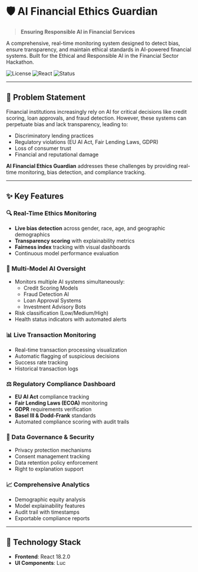 # 🛡️ AI Financial Ethics Guardian

> **Ensuring Responsible AI in Financial Services**

A comprehensive, real-time monitoring system designed to detect bias, ensure transparency, and maintain ethical standards in AI-powered financial systems. Built for the Ethical and Responsible AI in the Financial Sector Hackathon.

![License](https://img.shields.io/badge/license-MIT-blue.svg)
![React](https://img.shields.io/badge/react-18.2.0-blue.svg)
![Status](https://img.shields.io/badge/status-active-success.svg)

---

## 🎯 Problem Statement

Financial institutions increasingly rely on AI for critical decisions like credit scoring, loan approvals, and fraud detection. However, these systems can perpetuate bias and lack transparency, leading to:
- Discriminatory lending practices
- Regulatory violations (EU AI Act, Fair Lending Laws, GDPR)
- Loss of consumer trust
- Financial and reputational damage

**AI Financial Ethics Guardian** addresses these challenges by providing real-time monitoring, bias detection, and compliance tracking.

---

## ✨ Key Features

### 🔍 Real-Time Ethics Monitoring
- **Live bias detection** across gender, race, age, and geographic demographics
- **Transparency scoring** with explainability metrics
- **Fairness index** tracking with visual dashboards
- Continuous model performance evaluation

### 🤖 Multi-Model AI Oversight
- Monitors multiple AI systems simultaneously:
  - Credit Scoring Models
  - Fraud Detection AI
  - Loan Approval Systems
  - Investment Advisory Bots
- Risk classification (Low/Medium/High)
- Health status indicators with automated alerts

### 📊 Live Transaction Monitoring
- Real-time transaction processing visualization
- Automatic flagging of suspicious decisions
- Success rate tracking
- Historical transaction logs

### ⚖️ Regulatory Compliance Dashboard
- **EU AI Act** compliance tracking
- **Fair Lending Laws (ECOA)** monitoring
- **GDPR** requirements verification
- **Basel III & Dodd-Frank** standards
- Automated compliance scoring with audit trails

### 🔐 Data Governance & Security
- Privacy protection mechanisms
- Consent management tracking
- Data retention policy enforcement
- Right to explanation support

### 📈 Comprehensive Analytics
- Demographic equity analysis
- Model explainability features
- Audit trail with timestamps
- Exportable compliance reports

---

## 🚀 Technology Stack

- **Frontend**: React 18.2.0
- **UI Components**: Luc
